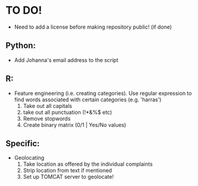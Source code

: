# TO DO!

- Need to add a license before making repository public! (if done)

## Python:

- Add Johanna's email address to the script

## R:

- Feature engineering (i.e. creating categories). Use regular expression to find words associated with certain categories (e.g. 'harras')
	1) Take out all capitals
	2) take out all punctuation (!*&%$ etc)
	3) Remove stopwords
	4) Create binary matrix (0/1 | Yes/No values)

## Specific:

- Geolocating
	1) Take location as offered by the individual complaints
	2) Strip location from text if mentioned
	3) Set up TOMCAT server to geolocate!